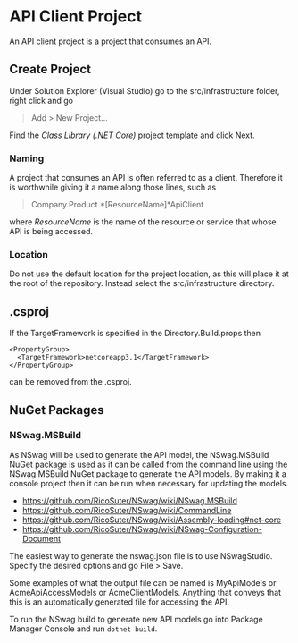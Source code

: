 # API Client Project
An API client project is a project that consumes an API.

## Create Project
Under Solution Explorer (Visual Studio) go to the src/infrastructure folder, right click and go  

> Add > New Project...

Find the *Class Library (.NET Core)* project template and click Next.

### Naming
A project that consumes an API is often referred to as a client. Therefore it is worthwhile giving it a name along those lines, such as

> Company.Product.*[ResourceName]*ApiClient

where *ResourceName* is the name of the resource or service that whose API is being accessed.

### Location
Do not use the default location for the project location, as this will place it at the root of the repository.
Instead select the src/infrastructure directory.

## .csproj
If the TargetFramework is specified in the Directory.Build.props then
```
<PropertyGroup>
  <TargetFramework>netcoreapp3.1</TargetFramework>
</PropertyGroup>
```
can be removed from the .csproj.

## NuGet Packages

### NSwag.MSBuild
As NSwag will be used to generate the API model, the NSwag.MSBuild NuGet package is used as it can be 
called from the command line using the NSwag.MSBuild NuGet package to generate the API models.
By making it a console project then it can be run when necessary for updating the models.

 - https://github.com/RicoSuter/NSwag/wiki/NSwag.MSBuild
 - https://github.com/RicoSuter/NSwag/wiki/CommandLine
 - https://github.com/RicoSuter/NSwag/wiki/Assembly-loading#net-core
 - https://github.com/RicoSuter/NSwag/wiki/NSwag-Configuration-Document

The easiest way to generate the nswag.json file is to use NSwagStudio. Specify the desired options and go File > Save.

Some examples of what the output file can be named is MyApiModels or AcmeApiAccessModels or AcmeClientModels. Anything that conveys that this is an automatically generated file for accessing the API.

To run the NSwag build to generate new API models go into Package Manager Console and run `dotnet build`.


